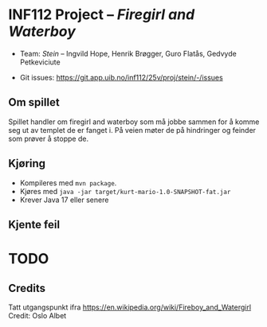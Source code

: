 # INF112 Project – *Firegirl and Waterboy*

* Team: *Stein* – Ingvild Hope, Henrik Brøgger, Guro Flatås, Gedvyde Petkeviciute

* Git issues: https://git.app.uib.no/inf112/25v/proj/stein/-/issues


## Om spillet

Spillet handler om firegirl and waterboy som må jobbe sammen for å komme seg ut av templet de er fanget i. På veien møter de på hindringer og feinder som prøver å stoppe de.

## Kjøring
* Kompileres med `mvn package`.
* Kjøres med `java -jar target/kurt-mario-1.0-SNAPSHOT-fat.jar`
* Krever Java 17 eller senere

## Kjente feil

# TODO

## Credits
Tatt utgangspunkt ifra https://en.wikipedia.org/wiki/Fireboy_and_Watergirl
Credit: Oslo Albet